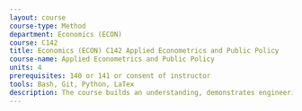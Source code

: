 ```yaml
---
layout: course 
course-type: Method
department: Economics (ECON)
course: C142
title: Economics (ECON) C142 Applied Econometrics and Public Policy
course-name: Applied Econometrics and Public Policy
units: 4
prerequisites: 140 or 141 or consent of instructor
tools: Bash, Git, Python, LaTex
description: The course builds an understanding, demonstrates engineering uses, and provides hand-on experience for object-oriented programming as well as exposes a practical knowledge of advanced features available in MATLAB. The course will begin with a brief review of basic MATLAB features and quickly move to class organization and functionality. The introduced concepts are reinforced by examining the advanced graphical features of MATLAB. The material will also include the effective use of programs written in C and FORTRAN, and will cover SIMULINK, a MATLAB toolbox providing for an effective ways of model simulations. Throughout the course, the emphasis will be placed on examples and homework assignments from engineering disciplines.
---
```

